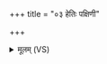 +++
title = "०३ हेतिः पक्षिणी"

+++
<details><summary>मूलम् (VS)</summary>

हे॒तिः प॒क्षिणी॒ न द॑भात्य॒स्माना॒ष्ट्री प॒दं कृ॑णुते अग्नि॒धाने॑। शि॒वो गोभ्य॑ उ॒त पुरु॑षेभ्यो नो अस्तु॒ मा नो॑ देवा इ॒ह हिं॑सीत्क॒पोतः॑ ॥
</details>